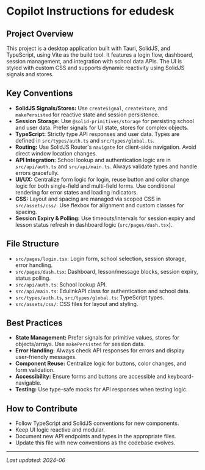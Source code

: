 # Copilot Instructions for edudesk

## Project Overview
This project is a desktop application built with Tauri, SolidJS, and TypeScript, using Vite as the build tool. It features a login flow, dashboard, session management, and integration with school data APIs. The UI is styled with custom CSS and supports dynamic reactivity using SolidJS signals and stores.

## Key Conventions
- **SolidJS Signals/Stores:** Use `createSignal`, `createStore`, and `makePersisted` for reactive state and session persistence.
- **Session Storage:** Use `@solid-primitives/storage` for persisting school and user data. Prefer signals for UI state, stores for complex objects.
- **TypeScript:** Strictly type API responses and user data. Types are defined in `src/types/auth.ts` and `src/types/global.ts`.
- **Routing:** Use SolidJS Router's `navigate` for client-side navigation. Avoid direct window location changes.
- **API Integration:** School lookup and authentication logic are in `src/api/auth.ts` and `src/api/main.ts`. Always validate types and handle errors gracefully.
- **UI/UX:** Centralize form logic for login, reuse button and color change logic for both single-field and multi-field forms. Use conditional rendering for error states and loading indicators.
- **CSS:** Layout and spacing are managed via scoped CSS in `src/assets/css/`. Use flexbox for alignment and custom classes for spacing.
- **Session Expiry & Polling:** Use timeouts/intervals for session expiry and lesson status refresh in dashboard logic (`src/pages/dash.tsx`).

## File Structure
- `src/pages/login.tsx`: Login form, school selection, session storage, error handling.
- `src/pages/dash.tsx`: Dashboard, lesson/message blocks, session expiry, status polling.
- `src/api/auth.ts`: School lookup API.
- `src/api/main.ts`: EdulinkAPI class for authentication and school data.
- `src/types/auth.ts`, `src/types/global.ts`: TypeScript types.
- `src/assets/css/`: CSS files for layout and styling.

## Best Practices
- **State Management:** Prefer signals for primitive values, stores for objects/arrays. Use `makePersisted` for session data.
- **Error Handling:** Always check API responses for errors and display user-friendly messages.
- **Component Reuse:** Centralize logic for buttons, color changes, and form validation.
- **Accessibility:** Ensure forms and buttons are accessible and keyboard-navigable.
- **Testing:** Use type-safe mocks for API responses when testing logic.

## How to Contribute
- Follow TypeScript and SolidJS conventions for new components.
- Keep UI logic reactive and modular.
- Document new API endpoints and types in the appropriate files.
- Update this file with new conventions as the codebase evolves.

---
_Last updated: 2024-06_
